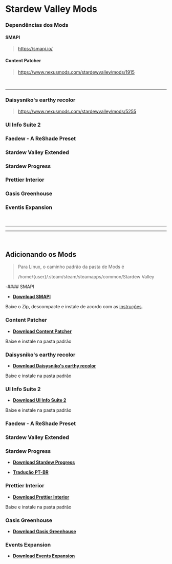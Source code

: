 # Stardew Valley Mods


### Dependências dos Mods

#### SMAPI

> https://smapi.io/

#### Content Patcher

> https://www.nexusmods.com/stardewvalley/mods/1915

<br>

___

### Daisysniko's earthy recolor

> https://www.nexusmods.com/stardewvalley/mods/5255







### UI Info Suite 2
### Faedew - A ReShade Preset
### Stardew Valley Extended
### Stardew Progress
### Prettier Interior
### Oasis Greenhouse
### Eventis Expansion
<br>

___  
___  

<br>

## Adicionando os Mods

> Para Linux, o caminho padrão da pasta de Mods é
> 
> /home/{user}/.steam/steam/steamapps/common/Stardew Valley


-####  SMAPI

- [**Download SMAPI**](https://github.com/Pathoschild/SMAPI/releases)

Baixe  o Zip, descompacte e instale de acordo com as [instruções](https://stardewvalleywiki.com/Modding:Installing_SMAPI_on_Linux).


### Content Patcher

- [**Download Content Patcher**](https://www.nexusmods.com/stardewvalley/mods/1915)

Baixe e instale na pasta padrão

### Daisysniko's earthy recolor

- [**Download Daisysniko's earthy recolor**](https://www.nexusmods.com/stardewvalley/mods/5255)

Baixe e instale na pasta padrão



### UI Info Suite 2

- [**Download UI Info Suite 2**](https://www.nexusmods.com/stardewvalley/mods/7098)

Baixe e instale na pasta padrão


### Faedew - A ReShade Preset

### Stardew Valley Extended

### Stardew Progress

- [**Download Stardew Progress**](https://www.nexusmods.com/stardewvalley/mods/9786)

- [**Tradução PT-BR**](https://www.nexusmods.com/stardewvalley/mods/23923)

### Prettier Interior

- [**Download Prettier Interior**](https://www.nexusmods.com/stardewvalley/mods/19423)

Baixe e instale na pasta padrão


### Oasis Greenhouse

- [**Download Oasis Greenhouse**](https://www.nexusmods.com/stardewvalley/mods/3969)


### Events Expansion

- [**Download Events Expansion**](https://www.nexusmods.com/stardewvalley/mods/9042)